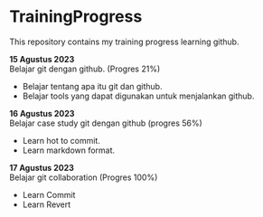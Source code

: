 # TrainingProgress
This repository contains my training progress learning github.

**15 Agustus 2023**  
Belajar git dengan github. (Progres 21%)
  * Belajar tentang apa itu git dan github.
  * Belajar tools yang dapat digunakan untuk menjalankan github.

**16 Agustus 2023**  
Belajar case study git dengan github (progres 56%)
  * Learn hot to commit.
  * Learn markdown format.

**17 Agustus 2023**  
Belajar git collaboration (Progres 100%)
  * Learn Commit
  * Learn Revert
